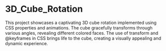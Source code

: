 # 3D_Cube_Rotation
This project showcases a captivating 3D cube rotation implemented using CSS properties and animations. The cube gracefully transforms through various angles, revealing different colored faces. The use of transform and @keyframes in CSS brings life to the cube, creating a visually appealing and dynamic experience.
